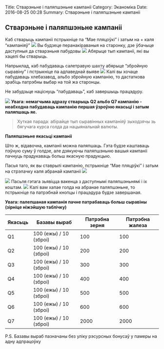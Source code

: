 Title: Стварэньне і паляпшэньне кампаніі
Category: Эканоміка
Date: 2016-08-25 00:28
Summary: Стварэньне і паляпшэньне кампаніі

## Стварэньне і паляпшэньне кампаніі

Каб стварыць кампаніі пстрыкніце па “Мае пляцоўкі” і затым на + каля “кампаніяў”
![](https://erepubliktuto.files.wordpress.com/2012/05/3-02-1.png?w=595)
Вы будзеце перанакіраваныя на старонку, дзе ўбачыце даступныя да стварэньня пабудовы
![](https://erepubliktuto.files.wordpress.com/2012/05/3-02-2.png?w=595)
Абярыце тып кампаніі, які вы хацелі бы стварыць.

Напрыклад, каб пабудаваць салетравую шахту абярыце “збройную сыравіну” і пстрыкніце па адпаведнай выяве
![](https://erepubliktuto.files.wordpress.com/2012/05/3-02-3.png?w=595)
Калі вы хочаце пабудаваць хлебазавод, альбо збройную кампанію, то дастаткова зрабіць патрэбны выбар на той жа старонцы.

Не забудзьце націснуць “пабудаваць”, каб завершыць працэдуру.

![](https://erepubliktuto.files.wordpress.com/2012/05/3-02-4.png?w=595)
**Увага: немагчыма адразу стварыць Q2 альбо Q7 кампанію - неабходна пабудаваць кампанію першая ўзроўню якасьці і затым паляпшаць яе.**

>Хуткая парада: абірайце тып сыравінных кампаніяў зыходзячы зь бягучага курса голда да нацыянальнай валюты.

**Паляпшэньне якасьці кампаніі**

Што ж, відавочна, кампаніі можна паляпшаць. Гэта будзе каштаваць пэўную суму ў голдзе, але дзякуючы паляпшэньню вашыя кампаніі пачнуць прадукаваць больш якасную прадукцыю.

Пасья таго, як вы ставрылі кампанію, пстрыкніце “Мае пляцрўкі” і затым на стрэлачку каля абранай кампаніі
![]( https://erepubliktuto.files.wordpress.com/2012/05/3-02-5.png?w=595)

![]( https://erepubliktuto.files.wordpress.com/2012/05/3-02-6.png?w=595)
Пасьля гэтага зьявіцца вакенца з даступнымі паляпшэньнямі і іх коштам.
![]( https://erepubliktuto.files.wordpress.com/2012/05/3-02-7.png?w=595)
Калі вам хапае голда на абранае паляпшэньне, то пстрыкніце па патрэбнай кнопцы і працэдура будзе завершаная.

**Увага: палепшаная кампанія пачне патрабаваць больш сыравіны (зірніце ніжэйшую таблічку)**

|Якасьць|	  Базавы выраб	|Патрэбна зерня |Патрэбна жалеза|
|---|---|---|---|
|Q1|	100 (ежы) / 10 (зброі)|	100|	100|
|Q2|	100 (ежы) / 10 (зброі)|	200|	200|
|Q3|	100 (ежы) / 10 (зброі)|	300	|300|
|Q4|	100 (ежы) / 10 (зброі)|	400|	400|
|Q5|	100 (ежы) / 10 (зброі)|	500|	500|
|Q6| 100 (ежы) / 10 (зброі)|	600|	600|
|Q7|	100 (ежы) / 10 (зброі)|	2000|	2000|

P.S. Базавы выраб пазначаны без уліку рэсурсных бонусаў у памеры на адну адпрацоўку
